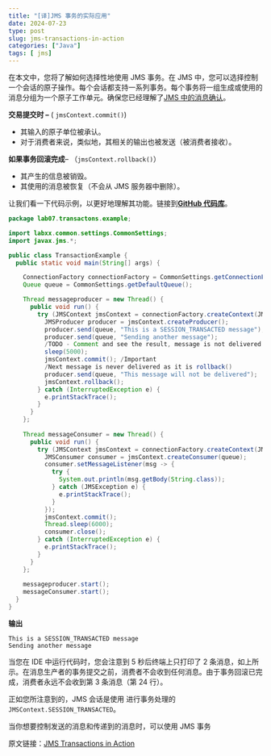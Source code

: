 ```yaml
---
title: "[译]JMS 事务的实际应用"
date: 2024-07-23
type: post
slug: jms-transactions-in-action
categories: ["Java"]
tags: [ jms]
---
```


在本文中，您将了解如何选择性地使用 JMS 事务。在 JMS 中，您可以选择控制一个会话的原子操作。每个会话都支持一系列事务。每个事务将一组生成或使用的消息分组为一个原子工作单元。确保您已经理解了[JMS 中的消息确认](https://jstobigdata.com/jms/guaranteed-delivery-using-jms-message-acknowledgement/)。

**交易提交时 –** ( `jmsContext.commit()`)

- 其输入的原子单位被承认。
- 对于消费者来说，类似地，其相关的输出也被发送（被消费者接收）。

**如果事务回滚完成**– （`jmsContext.rollback()`）

- 其产生的信息被销毁。
- 其使用的消息被恢复（不会从 JMS 服务器中删除）。

让我们看一下代码示例，以更好地理解其功能。链接到[**GitHub 代码库**](https://github.com/jstobigdata/jms-parent-app/blob/master/jms-glassfish5/src/main/java/lab07/transactons/example/TransactionExample.java)。

```Java
package lab07.transactons.example;

import labxx.common.settings.CommonSettings;
import javax.jms.*;

public class TransactionExample {
  public static void main(String[] args) {

    ConnectionFactory connectionFactory = CommonSettings.getConnectionFactory();
    Queue queue = CommonSettings.getDefaultQueue();

    Thread messageproducer = new Thread() {
      public void run() {
        try (JMSContext jmsContext = connectionFactory.createContext(JMSContext.SESSION_TRANSACTED)) {
          JMSProducer producer = jmsContext.createProducer();
          producer.send(queue, "This is a SESSION_TRANSACTED message");
          producer.send(queue, "Sending another message");
          /TODO - Comment and see the result, message is not delivered until committed
          sleep(5000);
          jmsContext.commit(); /Important
          /Next message is never delivered as it is rollback()
          producer.send(queue, "This message will not be delivered");
          jmsContext.rollback();
        } catch (InterruptedException e) {
          e.printStackTrace();
        }
      }
    };
  
    Thread messageConsumer = new Thread() {
      public void run() {
        try (JMSContext jmsContext = connectionFactory.createContext(JMSContext.SESSION_TRANSACTED)) {
          JMSConsumer consumer = jmsContext.createConsumer(queue);
          consumer.setMessageListener(msg -> {
            try {
              System.out.println(msg.getBody(String.class));
            } catch (JMSException e) {
              e.printStackTrace();
            }
          });
          jmsContext.commit();
          Thread.sleep(6000);
          consumer.close();
        } catch (InterruptedException e) {
          e.printStackTrace();
        }
      }
    };
 
    messageproducer.start();
    messageConsumer.start();
  }
}
```

**输出**

```
This is a SESSION_TRANSACTED message
Sending another message
```

当您在 IDE 中运行代码时，您会注意到 5 秒后终端上只打印了 2 条消息，如上所示。在消息生产者的事务提交之前，消费者不会收到任何消息。由于事务回滚已完成，消费者永远不会收到第 3 条消息（第 24 行）。

正如您所注意到的，JMS 会话是使用 进行事务处理的`JMSContext.SESSION_TRANSACTED`。

当你想要控制发送的消息和传递到的消息时，可以使用 JMS 事务



原文链接：[JMS Transactions in Action](https://jstobigdata.com/jms/jms-transactions-in-action/)
